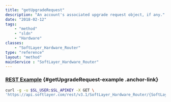 ```yaml
---
title: "getUpgradeRequest"
description: "An account's associated upgrade request object, if any."
date: "2018-02-12"
tags:
    - "method"
    - "sldn"
    - "Hardware"
classes:
    - "SoftLayer_Hardware_Router"
type: "reference"
layout: "method"
mainService : "SoftLayer_Hardware_Router"
---
```


### [REST Example](#getUpgradeRequest-example) <a href="/article/rest/"><i class="fas fa-question"></i></a> {#getUpgradeRequest-example .anchor-link} 
```bash
curl -g -u $SL_USER:$SL_APIKEY -X GET \
'https://api.softlayer.com/rest/v3.1/SoftLayer_Hardware_Router/{SoftLayer_Hardware_RouterID}/getUpgradeRequest'
```
